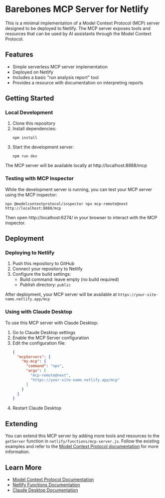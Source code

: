 # Barebones MCP Server for Netlify

This is a minimal implementation of a Model Context Protocol (MCP) server designed to be deployed to Netlify. The MCP server exposes tools and resources that can be used by AI assistants through the Model Context Protocol.

## Features

- Simple serverless MCP server implementation
- Deployed on Netlify
- Includes a basic "run analysis report" tool
- Provides a resource with documentation on interpreting reports

## Getting Started

### Local Development

1. Clone this repository
2. Install dependencies:
   ```
   npm install
   ```
3. Start the development server:
   ```
   npm run dev
   ```
   
The MCP server will be available locally at http://localhost:8888/mcp

### Testing with MCP Inspector

While the development server is running, you can test your MCP server using the MCP inspector:

```
npx @modelcontextprotocol/inspector npx mcp-remote@next http://localhost:8888/mcp
```

Then open http://localhost:6274/ in your browser to interact with the MCP inspector.

## Deployment

### Deploying to Netlify

1. Push this repository to GitHub
2. Connect your repository to Netlify
3. Configure the build settings:
   - Build command: leave empty (no build required)
   - Publish directory: `public`
   
After deployment, your MCP server will be available at `https://your-site-name.netlify.app/mcp`

### Using with Claude Desktop

To use this MCP server with Claude Desktop:

1. Go to Claude Desktop settings
2. Enable the MCP Server configuration
3. Edit the configuration file:
   ```json
   {
     "mcpServers": {
       "my-mcp": {
         "command": "npx",
         "args": [
           "mcp-remote@next",
           "https://your-site-name.netlify.app/mcp"
         ]
       }
     }
   }
   ```
4. Restart Claude Desktop

## Extending

You can extend this MCP server by adding more tools and resources to the `getServer` function in `netlify/functions/mcp-server.js`. Follow the existing examples and refer to the [Model Context Protocol documentation](https://modelcontextprotocol.io/) for more information.

## Learn More

- [Model Context Protocol Documentation](https://modelcontextprotocol.io/)
- [Netlify Functions Documentation](https://docs.netlify.com/functions/overview/)
- [Claude Desktop Documentation](https://claude.ai/docs)